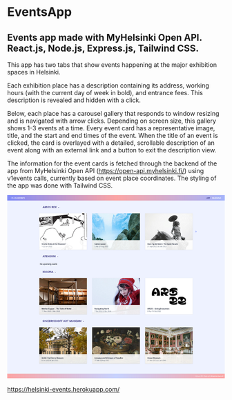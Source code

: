 # EventsApp
Events app made with MyHelsinki Open API. React.js, Node.js, Express.js, Tailwind CSS. 
---------------------------------------------------------------------------

This app has two tabs that show events happening at the major exhibition spaces in Helsinki.

Each exhibition place has a description containing its address, working hours (with the current day of week in bold), and entrance fees. This description is revealed and hidden with a click. 

Below, each place has a carousel gallery that responds to window resizing and is navigated with arrow clicks. Depending on screen size, this gallery shows 1-3 events at a time. Every event card has a representative image, title, and the start and end times of the event. When the title of an event is clicked, the card is overlayed with a detailed, scrollable description of an event along with an external link and a button to exit the description view.

The information for the event cards is fetched through the backend of the app from MyHelsinki Open API (https://open-api.myhelsinki.fi/) using v1events calls, currently based on event place coordinates. The styling of the app was done with Tailwind CSS.

![Project screenshot](events-frontend/public/screenshot.png)

https://helsinki-events.herokuapp.com/


